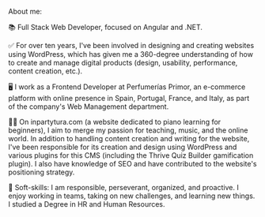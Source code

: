 About me: 

📚 Full Stack Web Developer, focused on Angular and .NET.

✅ For over ten years, I've been involved in designing and creating websites using WordPress, which has given me a 360-degree understanding of how to create and manage digital products (design, usability, performance, content creation, etc.).

🖥️ I work as a Frontend Developer at Perfumerías Primor, an e-commerce platform with online presence in Spain, Portugal, France, and Italy, as part of the company's Web Management department.

👩‍🏫 On inpartytura.com (a website dedicated to piano learning for beginners), I aim to merge my passion for teaching, music, and the online world. In addition to handling content creation and writing for the website, I've been responsible for its creation and design using WordPress and various plugins for this CMS (including the Thrive Quiz Builder gamification plugin). I also have knowledge of SEO and have contributed to the website's positioning strategy.

👩 Soft-skills: I am responsible, perseverant, organized, and proactive. I enjoy working in teams, taking on new challenges, and learning new things. I studied a Degree in HR and Human Resources.
